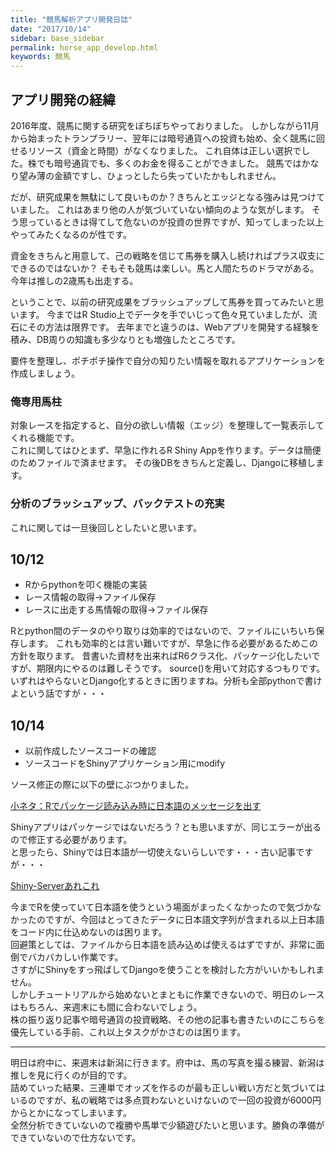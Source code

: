 ```yaml
---
title: "競馬解析アプリ開発日誌"
date: "2017/10/14"
sidebar: base_sidebar
permalink: horse_app_develop.html
keywords: 競馬
---
```


## アプリ開発の経緯
2016年度、競馬に関する研究をぼちぼちやっておりました。
しかしながら11月から始まったトランプラリー、翌年には暗号通貨への投資も始め、全く競馬に回せるリソース（資金と時間）がなくなりました。
これ自体は正しい選択でした。株でも暗号通貨でも、多くのお金を得ることができました。
競馬ではかなり望み薄の金額ですし、ひょっとしたら失っていたかもしれません。

だが、研究成果を無駄にして良いものか？きちんとエッジとなる強みは見つけていました。
これはあまり他の人が気づいていない傾向のような気がします。
そう思っているときは得てして危ないのが投資の世界ですが、知ってしまった以上やってみたくなるのが性です。

資金をきちんと用意して、己の戦略を信じて馬券を購入し続ければプラス収支にできるのではないか？
そもそも競馬は楽しい。馬と人間たちのドラマがある。今年は推しの2歳馬も出走する。

ということで、以前の研究成果をブラッシュアップして馬券を買ってみたいと思います。
今まではR Studio上でデータを手でいじって色々見ていましたが、流石にその方法は限界です。
去年までと違うのは、Webアプリを開発する経験を積み、DB周りの知識も多少なりとも増強したところです。

要件を整理し、ポチポチ操作で自分の知りたい情報を取れるアプリケーションを作成しましょう。

### 俺専用馬柱

対象レースを指定すると、自分の欲しい情報（エッジ）を整理して一覧表示してくれる機能です。  
これに関してはひとまず、早急に作れるR Shiny Appを作ります。データは簡便のためファイルで済ませます。
その後DBをきちんと定義し、Djangoに移植します。

### 分析のブラッシュアップ、バックテストの充実
これに関しては一旦後回しとしたいと思います。

## 10/12

- Rからpythonを叩く機能の実装
- レース情報の取得→ファイル保存
- レースに出走する馬情報の取得→ファイル保存

Rとpython間のデータのやり取りは効率的ではないので、ファイルにいちいち保存します。
これも効率的とは言い難いですが、早急に作る必要があるためこの方針を取ります。
昔書いた資材を出来ればR6クラス化、パッケージ化したいですが、期限内にやるのは難しそうです。
source()を用いて対応するつもりです。
いずれはやらないとDjango化するときに困りますね。分析も全部pythonで書けよという話ですが・・・  

## 10/14

- 以前作成したソースコードの確認
- ソースコードをShinyアプリケーション用にmodify

ソース修正の際に以下の壁にぶつかりました。  

[小ネタ：Rでパッケージ読み込み時に日本語のメッセージを出す](http://notchained.hatenablog.com/entry/2015/12/11/000809)  

Shinyアプリはパッケージではないだろう？とも思いますが、同じエラーが出るので修正する必要があります。  
と思ったら、Shinyでは日本語が一切使えないらしいです・・・古い記事ですが・・・    

[Shiny-Serverあれこれ](https://www.slideshare.net/wdkz/shiny-16178934)

今までRを使っていて日本語を使うという場面がまったくなかったので気づかなかったのですが、今回はとってきたデータに日本語文字列が含まれる以上日本語をコード内に仕込めないのは困ります。  
回避策としては、ファイルから日本語を読み込めば使えるはずですが、非常に面倒でバカバカしい作業です。  
さすがにShinyをすっ飛ばしてDjangoを使うことを検討した方がいいかもしれません。  
しかしチュートリアルから始めないとまともに作業できないので、明日のレースはもちろん、来週末にも間に合わないでしょう。  
株の振り返り記事や暗号通貨の投資戦略、その他の記事も書きたいのにこちらを優先している手前、これ以上タスクがかさむのは困ります。  

---

明日は府中に、来週末は新潟に行きます。府中は、馬の写真を撮る練習、新潟は推しを見に行くのが目的です。    
詰めていった結果、三連単でオッズを作るのが最も正しい戦い方だと気づいてはいるのですが、私の戦略では多点買わないといけないので一回の投資が6000円からとかになってしまいます。  
全然分析できていないので複勝や馬単で少額遊びたいと思います。勝負の準備ができていないので仕方ないです。

